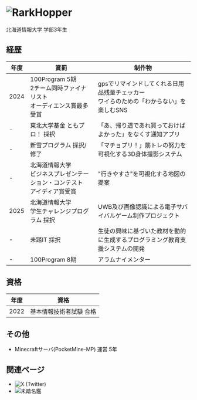 # ![RarkHopper](rarkhopper.tech)
北海道情報大学 学部3年生  


## 経歴
| 年度 | 賞罰 | 制作物 |
| --- | --- | --- |
| 2024 | 100Program 5期 <br> 2チーム同時ファイナリスト<br> オーディエンス賞最多受賞 | gpsでリマインドしてくれる日用品残量チェッカー <br> ワイらのための「わからない」を楽しむSNS |
| - | 東北大学基金 ともプロ！ 採択 | 「あ、帰り道であれ買っておけばよかった」をなくす通知アプリ |
| - | 新雪プログラム 採択/修了 | 「マチョプリ！」筋トレの努力を可視化する3D身体撮影システム |
| - | 北海道情報大学 <br> ビジネスプレゼンテーション・コンテスト <br> アイディア賞受賞 | "行きやすさ"を可視化する地図の提案 |
| 2025 | 北海道情報大学 <br> 学生チャレンジプログラム 採択 | UWB及び画像認識による電子サバイバルゲーム制作プロジェクト | 
| - | 未踏IT 採択 | 生徒の興味に基づいた教材を動的に生成するプログラミング教育支援システムの開発 | 
| - | 100Program 8期 | アラムナイメンター | 
## 資格
| 年度 | 資格 |
| --- | --- |
| 2022 | 基本情報技術者試験 合格 |

##  その他
* Minecraftサーバ(PocketMine-MP) 運営 5年

## 関連ページ
* ![X (Twitter)](https://x.com/rRarkHopper)
* ![未踏名鑑](https://scrapbox.io/mitou-meikan/%E5%93%81%E5%B7%9D_%E6%9C%9D%E9%99%BD)


